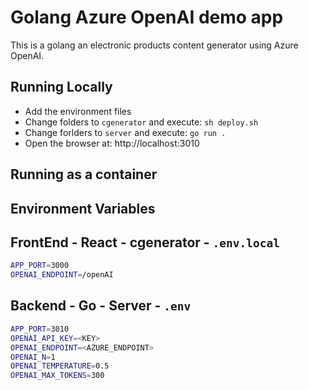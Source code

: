 # Golang Azure OpenAI demo app

This is a golang an electronic products content generator using Azure OpenAI.

## Running Locally

- Add the environment files
- Change folders to `cgenerator` and execute: `sh deploy.sh`
- Change forlders to `server` and execute: `go run .`
- Open the browser at: http://localhost:3010

## Running as a container

## Environment Variables

## FrontEnd - React - cgenerator - `.env.local`

```bash
APP_PORT=3000
OPENAI_ENDPOINT=/openAI
```

## Backend - Go - Server - `.env`

```bash
APP_PORT=3010
OPENAI_API_KEY=<KEY>
OPENAI_ENDPOINT=<AZURE_ENDPOINT>
OPENAI_N=1
OPENAI_TEMPERATURE=0.5
OPENAI_MAX_TOKENS=300
```
